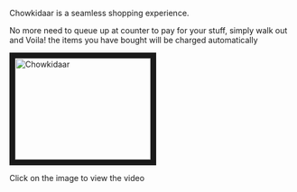 Chowkidaar is a seamless shopping experience.

No more need to queue up at counter to pay for your stuff, simply walk out and Voila! the items you have bought will be charged automatically

<a href="http://www.youtube.com/watch?feature=player_embedded&v=iL9XtTNt0TE" target="_blank">
<img src="http://img.youtube.com/vi/iL9XtTNt0TE/0.jpg" 
alt="Chowkidaar" width="240" height="180" border="10" /></a>

Click on the image to view the video
